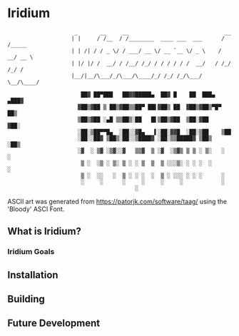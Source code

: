 # Iridium

```
                     _       __     __                              __      
                    | |     / /__  / /________  ____ ___  ___      / /_____ 
                    | | /| / / _ \/ / ___/ __ \/ __ `__ \/ _ \    / __/ __ \
                    | |/ |/ /  __/ / /__/ /_/ / / / / / /  __/   / /_/ /_/ /
                    |__/|__/\___/_/\___/\____/_/ /_/ /_/\___/    \__/\____/ 

                       ██▓ ██▀███   ██▓▓█████▄  ██▓ █    ██  ███▄ ▄███▓
                      ▓██▒▓██ ▒ ██▒▓██▒▒██▀ ██▌▓██▒ ██  ▓██▒▓██▒▀█▀ ██▒
                      ▒██▒▓██ ░▄█ ▒▒██▒░██   █▌▒██▒▓██  ▒██░▓██    ▓██░
                      ░██░▒██▀▀█▄  ░██░░▓█▄   ▌░██░▓▓█  ░██░▒██    ▒██ 
                      ░██░░██▓ ▒██▒░██░░▒████▓ ░██░▒▒█████▓ ▒██▒   ░██▒
                      ░▓  ░ ▒▓ ░▒▓░░▓   ▒▒▓  ▒ ░▓  ░▒▓▒ ▒ ▒ ░ ▒░   ░  ░
                       ▒ ░  ░▒ ░ ▒░ ▒ ░ ░ ▒  ▒  ▒ ░░░▒░ ░ ░ ░  ░      ░
                       ▒ ░  ░░   ░  ▒ ░ ░ ░  ░  ▒ ░ ░░░ ░ ░ ░      ░   
                       ░     ░      ░     ░     ░     ░            ░   
                                        ░                              
```

ASCII art was generated from https://patorjk.com/software/taag/ using the 'Bloody' ASCI Font.

## What is Iridium?

### Iridium Goals

## Installation

## Building

## Future Development

